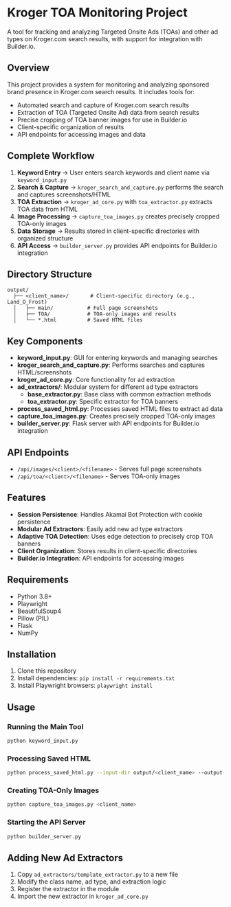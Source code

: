 # Kroger TOA Monitoring Project

A tool for tracking and analyzing Targeted Onsite Ads (TOAs) and other ad types on Kroger.com search results, with support for integration with Builder.io.

## Overview

This project provides a system for monitoring and analyzing sponsored brand presence in Kroger.com search results. It includes tools for:

- Automated search and capture of Kroger.com search results
- Extraction of TOA (Targeted Onsite Ad) data from search results
- Precise cropping of TOA banner images for use in Builder.io
- Client-specific organization of results
- API endpoints for accessing images and data

## Complete Workflow

1. **Keyword Entry** → User enters search keywords and client name via `keyword_input.py`
2. **Search & Capture** → `kroger_search_and_capture.py` performs the search and captures screenshots/HTML
3. **TOA Extraction** → `kroger_ad_core.py` with `toa_extractor.py` extracts TOA data from HTML
4. **Image Processing** → `capture_toa_images.py` creates precisely cropped TOA-only images
5. **Data Storage** → Results stored in client-specific directories with organized structure
6. **API Access** → `builder_server.py` provides API endpoints for Builder.io integration

## Directory Structure

```
output/
  ├── <client_name>/       # Client-specific directory (e.g., Land_O_Frost)
  │   ├── main/           # Full page screenshots
  │   ├── TOA/            # TOA-only images and results
  │   └── *.html          # Saved HTML files
```

## Key Components

- **keyword_input.py**: GUI for entering keywords and managing searches
- **kroger_search_and_capture.py**: Performs searches and captures HTML/screenshots
- **kroger_ad_core.py**: Core functionality for ad extraction
- **ad_extractors/**: Modular system for different ad type extractors
  - **base_extractor.py**: Base class with common extraction methods
  - **toa_extractor.py**: Specific extractor for TOA banners
- **process_saved_html.py**: Processes saved HTML files to extract ad data
- **capture_toa_images.py**: Creates precisely cropped TOA-only images
- **builder_server.py**: Flask server with API endpoints for Builder.io integration

## API Endpoints

- `/api/images/<client>/<filename>` - Serves full page screenshots
- `/api/toa/<client>/<filename>` - Serves TOA-only images

## Features

- **Session Persistence**: Handles Akamai Bot Protection with cookie persistence
- **Modular Ad Extractors**: Easily add new ad type extractors
- **Adaptive TOA Detection**: Uses edge detection to precisely crop TOA banners
- **Client Organization**: Stores results in client-specific directories
- **Builder.io Integration**: API endpoints for accessing images

## Requirements

- Python 3.8+
- Playwright
- BeautifulSoup4
- Pillow (PIL)
- Flask
- NumPy

## Installation

1. Clone this repository
2. Install dependencies: `pip install -r requirements.txt`
3. Install Playwright browsers: `playwright install`

## Usage

### Running the Main Tool

```bash
python keyword_input.py
```

### Processing Saved HTML

```bash
python process_saved_html.py --input-dir output/<client_name> --output-dir output/<client_name>
```

### Creating TOA-Only Images

```bash
python capture_toa_images.py <client_name>
```

### Starting the API Server

```bash
python builder_server.py
```

## Adding New Ad Extractors

1. Copy `ad_extractors/template_extractor.py` to a new file
2. Modify the class name, ad type, and extraction logic
3. Register the extractor in the module
4. Import the new extractor in `kroger_ad_core.py`
